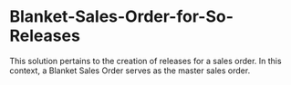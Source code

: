 # Blanket-Sales-Order-for-So-Releases
This solution pertains to the creation of releases for a sales order. In this context, a Blanket Sales Order serves as the master sales order.
